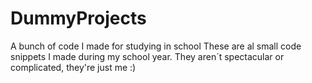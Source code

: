 # DummyProjects
A bunch of code I made for studying in school
These are al small code snippets I made during my school year.
They aren´t spectacular or complicated, they're just me :)
